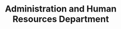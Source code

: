 ---
layout: page
title: Administration and Human Resources Department
permalink: "/about/departments/administration"
main: |-
    Administration and Human Resources Department The department manages the human and material resources of the Council; such as recruitment, career advancement, training, discipline and statutory compliance with federal character, among others. The day-to-day operations of the Council including facility management, employee communications, external correspondence, office supplies and file archiving are some of the vital functions the department undertakes. 
    
    The Administration and Human Resources Department is the channel of interface between the Management and staff of the Council. It also develops administrative strategies for the implementation of Management’s policies and direction.
---